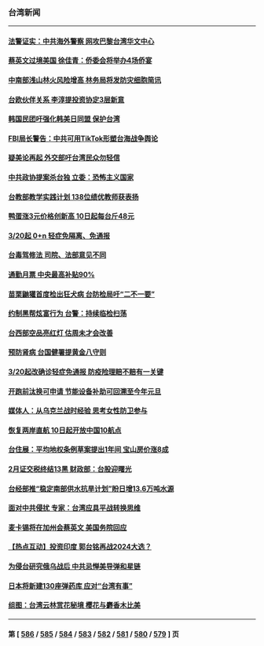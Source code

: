 ### 台湾新闻
---
#### [法警证实：中共海外警察 网攻巴黎台湾华文中心](../../pages/ncid1349361/n13946633.md) 
#### [蔡英文过境美国 徐佳青：侨委会将举办4场侨宴](../../pages/ncid1349361/n13946636.md) 
#### [中南部浅山林火风险增高 林务局将发防灾细胞简讯](../../pages/ncid1349361/n13946664.md) 
#### [台欧伙伴关系 李淳提投资协定3层新意](../../pages/ncid1349361/n13946626.md) 
#### [韩国民团吁强化韩美日同盟 保护台湾](../../pages/ncid1349361/n13946272.md) 
#### [FBI局长警告：中共可用TikTok形塑台海战争舆论](../../pages/ncid1349361/n13946628.md) 
#### [疑美论再起 外交部吁台湾民众勿轻信](../../pages/ncid1349361/n13946631.md) 
#### [中共政协提案杀台独 立委：恐怖主义国家](../../pages/ncid1349361/n13946632.md) 
#### [台教部教学实践计划 138位绩优教师获表扬](../../pages/ncid1349361/n13946662.md) 
#### [鸭蛋涨3元价格创新高 10日起每台斤48元](../../pages/ncid1349361/n13946660.md) 
#### [3/20起 0+n 轻症免隔离、免通报](../../pages/ncid1349361/n13946592.md) 
#### [台毒驾修法 司院、法部意见不同](../../pages/ncid1349361/n13946591.md) 
#### [通勤月票 中央最高补贴90%](../../pages/ncid1349361/n13946600.md) 
#### [苗栗鼬獾首度检出狂犬病 台防检局吁“二不一要”](../../pages/ncid1349361/n13946601.md) 
#### [约制黑帮炫富行为 台警：持续临检扫荡](../../pages/ncid1349361/n13946590.md) 
#### [台西部空品亮红灯 估周未才会改善](../../pages/ncid1349361/n13946589.md) 
#### [预防肾病 台国健署提黄金八守则](../../pages/ncid1349361/n13946602.md) 
#### [3/20起改确诊轻症免通报 防疫险理赔不赔有一关键](../../pages/ncid1349361/n13946547.md) 
#### [开跑前汰换可申请 节能设备补助可回溯至今年元旦](../../pages/ncid1349361/n13946548.md) 
#### [媒体人：从乌克兰战时经验 思考女性防卫参与](../../pages/ncid1349361/n13946182.md) 
#### [恢复两岸直航 10日起开放中国10航点](../../pages/ncid1349361/n13946527.md) 
#### [台住展：平均地权条例草案提出1年间 宝山房价涨8成](../../pages/ncid1349361/n13946549.md) 
#### [2月证交税终结13黑 财政部：台股迎曙光](../../pages/ncid1349361/n13946551.md) 
#### [台经部推“稳定南部供水抗旱计划”盼日增13.6万吨水源](../../pages/ncid1349361/n13946492.md) 
#### [面对中共侵扰 专家：台湾应具平战转换思维](../../pages/ncid1349361/n13946118.md) 
#### [麦卡锡将在加州会蔡英文 美国务院回应](../../pages/ncid1349361/n13946172.md) 
#### [【热点互动】投资印度 郭台铭再战2024大选？](../../pages/ncid1349361/n13946008.md) 
#### [为侵台研究俄乌战后 中共忌惮美导弹和星链](../../pages/ncid1349361/n13945937.md) 
#### [日本将新建130座弹药库 应对“台湾有事”](../../pages/ncid1349361/n13945899.md) 
#### [组图：台湾云林赏花秘境 樱花与麝香木比美](../../pages/ncid1349361/n13944213.md) 

---
#### 第 [ [586](./586.md) / [585](./585.md) / [584](./584.md) / [583](./583.md) / [582](./582.md) / [581](./581.md) / [580](./580.md) / [579](./579.md) ] 页
